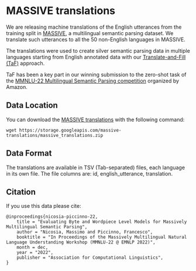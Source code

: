 # MASSIVE translations

We are releasing machine translations of the English utterances from the
training split in [MASSIVE](https://arxiv.org/abs/2204.08582), a multilingual
semantic parsing dataset. We translate such utterances to all the 50 non-English
languages in MASSIVE.

The translations were used to create silver semantic parsing data in multiple
languages starting from English annotated data with our
[Translate-and-Fill (TaF)](https://arxiv.org/abs/2109.04319) approach.

TaF has been a key part in our winning submission to the zero-shot task of the
[MMNLU-22 Multilingual Semantic Parsing competition](https://mmnlu-22.github.io/)
organized by Amazon.

## Data Location

You can download the [MASSIVE translations](https://storage.googleapis.com/massive-translations/massive_translations.zip)
with the following command:

```
wget https://storage.googleapis.com/massive-translations/massive_translations.zip
```

## Data Format

The translations are available in TSV (Tab-separated) files, each language in
its own file. The file columns are: id, english_utterance, translation.

## Citation

If you use this data please cite:

```
@inproceedings{nicosia-piccinno-22,
    title = "Evaluating Byte and Wordpiece Level Models for Massively Multilingual Semantic Parsing",
    author = "Nicosia, Massimo and Piccinno, Francesco",
    booktitle = "In Proceedings of the Massively Multilingual Natural Language Understanding Workshop (MMNLU-22 @ EMNLP 2022)",
    month = dec,
    year = "2022",
    publisher = "Association for Computational Linguistics",
}
```

